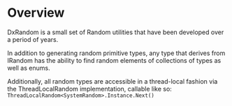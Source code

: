 # Overview

DxRandom is a small set of Random utilities that have been developed over a period of years.

In addition to generating random primitive types, any type that derives from IRandom has the ability to find random elements of collections of types as well as enums.

Additionally, all random types are accessible in a thread-local fashion via the ThreadLocalRandom implementation, callable like so: ```ThreadLocalRandom<SystemRandom>.Instance.Next()```
